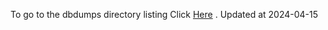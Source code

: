 To go to the dbdumps directory listing Click [Here](https://ipfs.io/ipfs/bafkreihj3m6d5vk3vcuexjna7bc5gdc4apcixbwgxdwsymvavqafpk73gi) . Updated at 2024-04-15